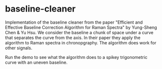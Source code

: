 # baseline-cleaner
Implementation of the baseline cleaner from the paper "Efficient and Effective Baseline Correction Algorithm for Raman Spectra" by Yung-Sheng Chen & Yu Hsu. We consider the baseline a chunk of space under a curve that separates the curve from the axis. In their paper they apply the algorithm to Raman spectra in chronopgraphy. The algorithm does work for other signals. 

Run the demo to see what the algorithm does to a spikey trigonometric curve with an uneven baseline. 
